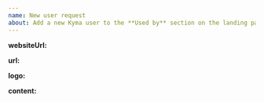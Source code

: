 ```yaml
---
name: New user request
about: Add a new Kyma user to the **Used by** section on the landing page
---
```


<!--
Thank you for your contribution! Follow the comments for instructions or read this guideline for details: https://github.com/kyma-project/website/blob/master/docs/add-user.md. 
-->

**websiteUrl:**
<!--
Add the URL to your company's website.
-->

**url:**
<!--
Add the URL to your case study published either on your company's website or on our blog.
-->

**logo:**
<!--
Add the path to your company's logo or paste the logo in this template.
-->

**content:**
<!--
Describe shortly your feelings about adopting Kyma in your company. Add only text with a maximum of 140 characters.
-->